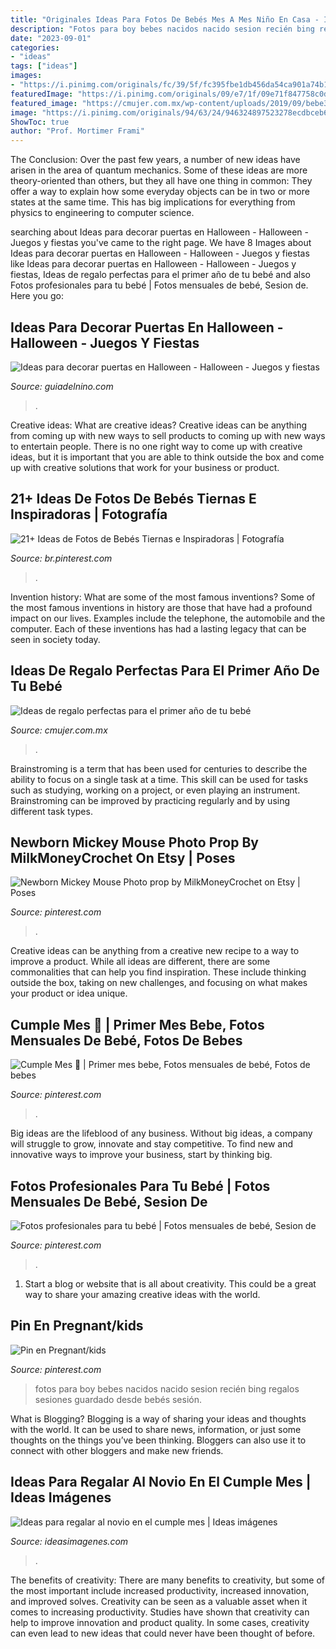 ```yaml
---
title: "Originales Ideas Para Fotos De Bebés Mes A Mes Niño En Casa - Ideas Para Decorar Puertas En Halloween"
description: "Fotos para boy bebes nacidos nacido sesion recién bing regalos sesiones guardado desde bebés sesión"
date: "2023-09-01"
categories:
- "ideas"
tags: ["ideas"]
images:
- "https://i.pinimg.com/originals/fc/39/5f/fc395fbe1db456da54ca901a74b1ec2a.jpg"
featuredImage: "https://i.pinimg.com/originals/09/e7/1f/09e71f847758c0dcd9168afb7277d2df.jpg"
featured_image: "https://cmujer.com.mx/wp-content/uploads/2019/09/bebe3-1.jpg"
image: "https://i.pinimg.com/originals/94/63/24/946324897523278ecdbceb620379c8db.jpg"
ShowToc: true
author: "Prof. Mortimer Frami"
---
```



The Conclusion:
Over the past few years, a number of new ideas have arisen in the area of quantum mechanics. Some of these ideas are more theory-oriented than others, but they all have one thing in common: They offer a way to explain how some everyday objects can be in two or more states at the same time. This has big implications for everything from physics to engineering to computer science.

	

		
searching about Ideas para decorar puertas en Halloween - Halloween - Juegos y fiestas you've came to the right page. We have 8 Images about Ideas para decorar puertas en Halloween - Halloween - Juegos y fiestas like Ideas para decorar puertas en Halloween - Halloween - Juegos y fiestas, Ideas de regalo perfectas para el primer año de tu bebé and also Fotos profesionales para tu bebé | Fotos mensuales de bebé, Sesion de. Here you go:
		
    
## Ideas Para Decorar Puertas En Halloween - Halloween - Juegos Y Fiestas

<img loading=lazy src="https://www.guiadelnino.com/var/guiadelnino.com/storage/images/juegos-y-fiestas/halloween/ideas-para-decorar-puertas-en-halloween/7610062-9-esl-ES/ideas-para-decorar-puertas-en-halloween.jpg" onerror="this.onerror=null;this.src='https://tse3.mm.bing.net/th?id=OIP.fp7LDJoFk9mexwBUZBuwQgHaC5&amp;pid=15.1';" alt="Ideas para decorar puertas en Halloween - Halloween - Juegos y fiestas">

_Source: guiadelnino.com_

>. 

	

Creative ideas: What are creative ideas?
Creative ideas can be anything from coming up with new ways to sell products to coming up with new ways to entertain people. There is no one right way to come up with creative ideas, but it is important that you are able to think outside the box and come up with creative solutions that work for your business or product.

    
## 21+ Ideas De Fotos De Bebés Tiernas E Inspiradoras | Fotografía

<img loading=lazy src="https://i.pinimg.com/originals/09/e7/1f/09e71f847758c0dcd9168afb7277d2df.jpg" onerror="this.onerror=null;this.src='https://tse2.mm.bing.net/th?id=OIP.2pqtEcI3_DfLB3vpyP-tNgHaHF&amp;pid=15.1';" alt="21+ Ideas de Fotos de Bebés Tiernas e Inspiradoras | Fotografía">

_Source: br.pinterest.com_

>. 

	

Invention history: What are some of the most famous inventions?
Some of the most famous inventions in history are those that have had a profound impact on our lives. Examples include the telephone, the automobile and the computer. Each of these inventions has had a lasting legacy that can be seen in society today.

    
## Ideas De Regalo Perfectas Para El Primer Año De Tu Bebé

<img loading=lazy src="https://cmujer.com.mx/wp-content/uploads/2019/09/bebe3-1.jpg" onerror="this.onerror=null;this.src='https://tse4.mm.bing.net/th?id=OIP.TpvegDjkF3ZeLmiDN2sLNQHaFj&amp;pid=15.1';" alt="Ideas de regalo perfectas para el primer año de tu bebé">

_Source: cmujer.com.mx_

>. 

	

Brainstroming is a term that has been used for centuries to describe the ability to focus on a single task at a time. This skill can be used for tasks such as studying, working on a project, or even playing an instrument. Brainstroming can be improved by practicing regularly and by using different task types.

    
## Newborn Mickey Mouse Photo Prop By MilkMoneyCrochet On Etsy | Poses

<img loading=lazy src="https://i.pinimg.com/originals/ec/e7/0b/ece70bcba7b61557ab2add6a77816a22.jpg" onerror="this.onerror=null;this.src='https://tse3.mm.bing.net/th?id=OIP.hLYW-vcWQgQlzAGWcz5OLwHaE7&amp;pid=15.1';" alt="Newborn Mickey Mouse Photo prop by MilkMoneyCrochet on Etsy | Poses">

_Source: pinterest.com_

>. 

	

Creative ideas can be anything from a creative new recipe to a way to improve a product. While all ideas are different, there are some commonalities that can help you find inspiration. These include thinking outside the box, taking on new challenges, and focusing on what makes your product or idea unique.

    
## Cumple Mes 💛 | Primer Mes Bebe, Fotos Mensuales De Bebé, Fotos De Bebes

<img loading=lazy src="https://i.pinimg.com/736x/13/f4/7f/13f47f72116b379fd4d070109837d9a8.jpg" onerror="this.onerror=null;this.src='https://tse4.mm.bing.net/th?id=OIP.Dx6d8Y4IDMwaUmhUrU27bAHaGC&amp;pid=15.1';" alt="Cumple Mes 💛 | Primer mes bebe, Fotos mensuales de bebé, Fotos de bebes">

_Source: pinterest.com_

>. 

	

Big ideas are the lifeblood of any business. Without big ideas, a company will struggle to grow, innovate and stay competitive. To find new and innovative ways to improve your business, start by thinking big.

    
## Fotos Profesionales Para Tu Bebé | Fotos Mensuales De Bebé, Sesion De

<img loading=lazy src="https://i.pinimg.com/originals/fc/39/5f/fc395fbe1db456da54ca901a74b1ec2a.jpg" onerror="this.onerror=null;this.src='https://tse4.mm.bing.net/th?id=OIP.MjLpKNOCl0D7MeWrtrKYswAAAA&amp;pid=15.1';" alt="Fotos profesionales para tu bebé | Fotos mensuales de bebé, Sesion de">

_Source: pinterest.com_

>. 

	

1. Start a blog or website that is all about creativity. This could be a great way to share your amazing creative ideas with the world.

    
## Pin En Pregnant/kids

<img loading=lazy src="https://i.pinimg.com/originals/94/63/24/946324897523278ecdbceb620379c8db.jpg" onerror="this.onerror=null;this.src='https://tse4.mm.bing.net/th?id=OIP.HEHBWwcKsTqmo45VEajw0AHaE8&amp;pid=15.1';" alt="Pin en Pregnant/kids">

_Source: pinterest.com_

>fotos para boy bebes nacidos nacido sesion recién bing regalos sesiones guardado desde bebés sesión. 

	

What is Blogging?
Blogging is a way of sharing your ideas and thoughts with the world. It can be used to share news, information, or just some thoughts on the things you’ve been thinking. Bloggers can also use it to connect with other bloggers and make new friends.

    
## Ideas Para Regalar Al Novio En El Cumple Mes | Ideas Imágenes

<img loading=lazy src="http://ideasimagenes.com/wp-content/uploads/2016/08/1.jpg" onerror="this.onerror=null;this.src='https://tse3.mm.bing.net/th?id=OIP.HIiz0ITJh1Utj-eirgKfFgHaKM&amp;pid=15.1';" alt="Ideas para regalar al novio en el cumple mes | Ideas imágenes">

_Source: ideasimagenes.com_

>. 

	

The benefits of creativity: There are many benefits to creativity, but some of the most important include increased productivity, increased innovation, and improved solves.
Creativity can be seen as a valuable asset when it comes to increasing productivity. Studies have shown that creativity can help to improve innovation and product quality. In some cases, creativity can even lead to new ideas that could never have been thought of before.

